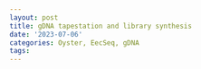 ```yaml
---
layout: post
title: gDNA tapestation and library synthesis
date: '2023-07-06'
categories: Oyster, EecSeq, gDNA
tags: 
---
```

